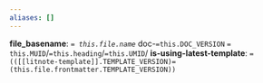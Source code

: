 ```yaml
---
aliases: []
---
```

**file_basename**: *`= this.file.name`* doc-`=this.DOC_VERSION` `= this.MUID`/`=this.heading`/`=this.UMID`/
**is-using-latest-template**: `= (([[litnote-template]].TEMPLATE_VERSION)=(this.file.frontmatter.TEMPLATE_VERSION)) `

